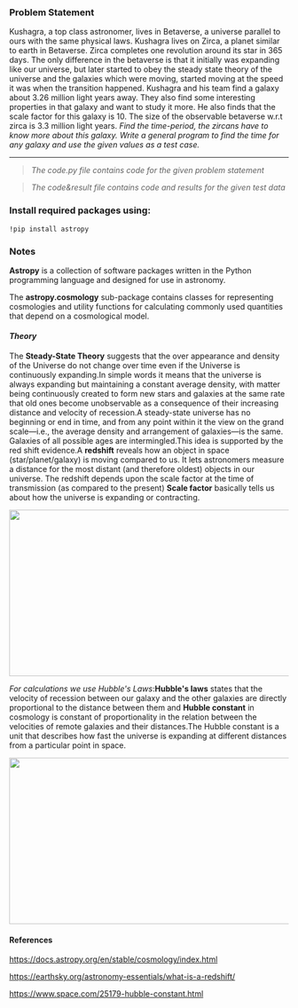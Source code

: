 
### Problem Statement


Kushagra, a top class astronomer, lives in Betaverse, a universe parallel to ours
with the same physical laws. Kushagra lives on Zirca, a planet similar to earth in
Betaverse. Zirca completes one revolution around its star in 365 days. The only
difference in the betaverse is that it initially was expanding like our universe, but
later started to obey the steady state theory of the universe and the galaxies
which were moving, started moving at the speed it was when the transition
happened. Kushagra and his team find a galaxy about 3.26 million light years
away. They also find some interesting properties in that galaxy and want to study
it more. He also finds that the scale factor for this galaxy is 10. The size of the
observable betaverse w.r.t zirca is 3.3 million light years. *Find the time-period,
the zircans have to know more about this galaxy.
Write a general program to find the time for any galaxy and use the given values
as a test case.*
<hr/>

>*The code.py file contains code for the given problem statement*

>*The code&result file contains code and results for the given test data*


### Install required packages using:

```
!pip install astropy
```





### Notes

**Astropy** is a collection of software packages written in the Python programming language and designed for use in astronomy.


The **astropy.cosmology** sub-package contains classes for representing cosmologies and utility functions for calculating commonly used quantities that depend on a cosmological model.

#### *Theory*

The **Steady-State Theory** suggests that the over appearance and density of the Universe do not change over time even if the Universe is continuously expanding.In simple words it means that the universe is always expanding but maintaining a constant average density, with matter being continuously created to form new stars and galaxies at the same rate that old ones become unobservable as a consequence of their increasing distance and velocity of recession.A steady-state universe has no beginning or end in time, and from any point within it the view on the grand scale—i.e., the average density and arrangement of galaxies—is the same. Galaxies of all possible ages are intermingled.This idea is supported by the red shift evidence.A **redshift** reveals how an object in space (star/planet/galaxy) is moving compared to us. It lets astronomers measure a distance for the most distant (and therefore oldest) objects in our universe. The redshift depends upon the scale factor at the time of transmission (as compared to the present)
**Scale factor**
basically tells us about how the universe is expanding or contracting.

<img src="https://images.slideplayer.com/16/5168957/slides/slide_3.jpg"  width="600" height="300">

*For calculations we use Hubble's Laws*:**Hubble's laws** states that the velocity of recession between our galaxy and the other galaxies are directly proportional to the distance between them and **Hubble constant** in cosmology is constant of proportionality in the relation between the velocities of remote galaxies and their distances.The Hubble constant is a unit that describes how fast the universe is expanding at different distances from a particular point in space.

<img src="https://astrobites.org/wp-content/uploads/2016/04/hubbleslawdiagram.gif"  width="600" height="300">



#### References

https://docs.astropy.org/en/stable/cosmology/index.html

https://earthsky.org/astronomy-essentials/what-is-a-redshift/

https://www.space.com/25179-hubble-constant.html





 
 
 
